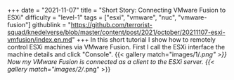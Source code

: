 +++
date = "2021-11-07"
title = "Short Story: Connecting VMware Fusion to ESXi"
difficulty = "level-1"
tags = ["esxi", "vmware", "nuc", "vmware-fusion"]
githublink = "https://github.com/terrorist-squad/knedelverse/blob/master/content/post/2021/october/20211107-esxi-vmfusion/index.en.md"
+++
In this short tutorial I show how to remotely control ESXi machines via VMware Fusion. First I call the ESXi interface the machine details and click "Console".
{{< gallery match="images/1/*.png" >}}
Now my VMware Fusion is connected as a client to the ESXi server.
{{< gallery match="images/2/*.png" >}}
